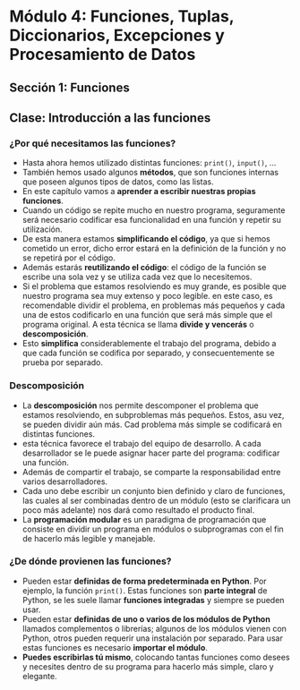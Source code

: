 # Módulo 4: Funciones, Tuplas, Diccionarios, Excepciones y Procesamiento de Datos
## Sección 1: Funciones
## Clase: Introducción a las funciones

### ¿Por qué necesitamos las funciones?

* Hasta ahora hemos utilizado distintas funciones: `print()`, `input()`, ...
* También hemos usado algunos **métodos**, que son funciones internas que poseen algunos tipos de datos, como las listas.
* En este capítulo vamos a **aprender a escribir nuestras propias funciones**.
* Cuando un código se repite mucho en nuestro programa, seguramente será necesario codificar esa funcionalidad en una función y repetir su utilización.
* De esta manera estamos **simplificando el código**, ya que si hemos cometido un error, dicho error estará en la definición de la función y no se repetirá por el código.
* Además estarás **reutilizando el código**: el código de la función se escribe una sola vez y se utiliza cada vez que lo necesitemos.
* Si el problema que estamos resolviendo es muy grande, es posible que nuestro programa sea muy extenso y poco legible. en este caso, es recomendable dividir el problema, en problemas más pequeños y cada una de estos codificarlo en una función que será más simple que el programa original. A esta técnica se llama **divide y vencerás** o **descomposición**.
* Esto **simplifica** considerablemente el trabajo del programa, debido a que cada función se codifica por separado, y consecuentemente se prueba por separado. 

### Descomposición

* La **descomposición** nos permite descomponer el problema que estamos resolviendo, en subproblemas más pequeños. Estos, asu vez, se pueden dividir aún más. Cad problema más simple se codificará en distintas funciones.
* esta técnica favorece el trabajo del equipo de desarrollo. A cada desarrollador se le puede asignar hacer parte del programa: codificar una función.
* Además de compartir el trabajo, se comparte la responsabilidad entre varios desarrolladores.
* Cada uno debe escribir un conjunto bien definido y claro de funciones, las cuales al ser combinadas dentro de un módulo (esto se clarificara un poco más adelante) nos dará como resultado el producto final.
* La **programación modular** es un paradigma de programación que consiste en dividir un programa en módulos o subprogramas con el fin de hacerlo más legible y manejable.

### ¿De dónde provienen las funciones?

* Pueden estar **definidas de forma predeterminada en Python**. Por ejemplo, la función `print()`. Estas funciones son **parte integral** de Python, se les suele llamar **funciones integradas** y siempre se pueden usar.
* Pueden estar **definidas de uno o varios de los módulos de Python** llamados complementos o librerías; algunos de los módulos vienen con Python, otros pueden requerir una instalación por separado. Para usar estas funciones es necesario **importar el módulo**.
* **Puedes escribirlas tú mismo**, colocando tantas funciones como desees y necesites dentro de su programa para hacerlo más simple, claro y elegante.
